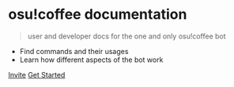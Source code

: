 # osu!coffee documentation

> user and developer docs for the one and only osu!coffee bot

- Find commands and their usages
- Learn how different aspects of the bot work

[Invite](https://discord.com/oauth2/authorize?client_id=698424159520161823&scope=bot&permissions=8)
[Get Started](#osucoffee)
